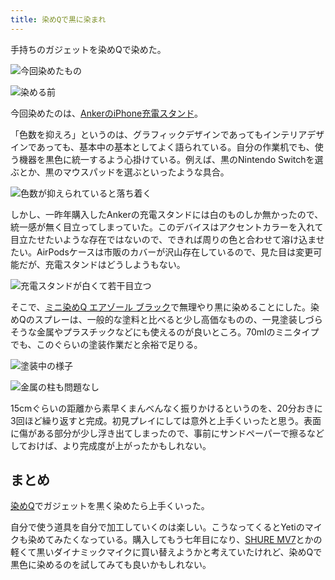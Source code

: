 ```yaml
---
title: 染めQで黒に染まれ
---
```

手持ちのガジェットを染めQで染めた。

![](https://lh3.googleusercontent.com/docs/ADP-6oHojx6s-UHtWOXaB6D5zOLHyGfm1eFaCo7WgEiuRyE4WMQuCfIWlRBPUmTFTTl_ezqQmd5gsbOExABQRC9MaYlLgKDImeWsX12wYZ7FnZ5F5dQp2-momuInvexU1PCXt-U13ygZliusA96Lc7byJS-8R4Mem1wAVzxi7qLH7UtfRUxPrVvMtRJP4ZJNL03INRO21GtI_HmWaZdOXPLjs2ZuBuCIy8k0nx5pd4ymGMuW1jH0_PaOpTHNzaKNErIAUE_TFMcv5PJLxfLQPX8r6SDjog2AiEakrZhO3XX2JaPR8yc6DIZAJJdulfQDnOxPKIo0yh7BCcZuOsJusfn18bo_efLkjG908dNP1Baxc5cvW668fWWjcopFUjbDKlaFeJ917J8qlGRZJQ04CFvAptxPNP2bQp48g6i5lrPnn7JQSQykI5zWDs8snM9ud5tf-UO_DhHYCbwQIASOy8-38roOSYRzpkPjAzLqYXUjRoFUbjMb6uj0Z1IJFi3Fdsvsa46grIWAsmXo58ZgnRsqv0kaUPMycoc5W3b7B9g92qxKF7mS63zTi--XJXaykbefd7GGq8UIyBklWTzxAGUqTdM6ihrRO2e8NBIwc8tVELi7fObEKnh4d23WQ3-FpljCYStENtK-16N40PveG-DDoeHIv0xqZA3y19LPW9oLYZkCAQ0aktsYG16Uj5HCrxSH4rJItCE7NDGLlO4Zwtxm1ghyZttopDInYWQ3b0Cb7dwCou_lNHnP3aJanHuk58WvXrdMrhVN2wFhMCp16281e7ZCro9LycEiVZiQXUsfunVPD38RHKK2a4i5YRxyDGTWtmSXpCzLawH9rEZMbQ0ZPiOBb2uJGEesa1AiO_yP9F4OTT8A_1iCBrWM3CZf_yu6WdQbWiS6BfO9sCrsABR8FxAOh23NKHIV-ewj4W25AcRqKdT5b3P0AuHMwp8bQl0160j8TObriHdK6JcwPx7zDNwFoGVeGMrsCYtuNiu7aG0Z6NGmmcqhYYQdHJBW47v6_s0HM7IyPCZmYZSXt_x8f3l0JWDZm6vPz1pM6hsIdfOJFAkXIR9ep-DEvJJx1H_vHv-mCDfS72z-EKD84WcaWt-qe7vE9TFPSRU9aUtoUD2u7CB7Hk1ZY4OTvDQylXAoD39tlTeDEwmTtNNqj5JUzbUxJXPqG8yx-aBZmVivEJzuphQVXKejHRUbO5Uol-RxEdUFsZwjtX3_IHmzPCKYacN0Q6VVjSvBffoUv88pcwBEawNL "今回染めたもの")

![](https://lh3.googleusercontent.com/docs/ADP-6oGJcyuVR88mTVyCsvzNbq9C18Mi4NHEuvitUZaN9cTCsHg2Li2iIRYftBw05_CL65Jqp5orKbpHjvMRL6nWJnCOT7TdOWQ0cdLjCiaT1ohPd5DL4J6bnE6assri3Cpywf_DJf2MEGBzmjl-IIB8rALTIEheFiSyQyXnRb21w1uPluxDswTMrMJbqDIfQabQbvaCVzKlxEmAcV6z_vAS2EN0IbdnDHzKs9Rs7hTOLB17HU5OXSbX_qwJTr2lW3VU3GJHVLrjPS6NKZdmrrBWNC0yHI34zxxaraU7tNamZ91zOi7wx78_l2Nd0ja1QxNhc0GCys2B3hAyqyRrTK8WiE1lZDqbnAsC2DbOvVBF-rnBwH0zosxAyR-6Q0HUxCozBe3hcpU7kHpejKMajPK50GLNVlHgwDnw_Aa35FP89CzVHWMZlIkGGf3YGkY5Ld3bcv2n1N9cHosfdLImqhhlUUBBEnabcNK3_VPrANz2F2VFNj6MANOAlkJfMeppfJq4YvrOW9JcyTlZoQZhmn1sjvN2zT2NifRzKi0lL2_ZzDoI63TX5j88JCzdceL8uqYl1T_961k1STYFSkqkaBUMP-k9_nPTfS5Lh_6zyS686D_XsPiSs07rPRWwQz-Pp-f4rMYBEt_nCI0IpJez6I7i5zhCzR6b8UTCvBCUklhgIV-fjrcvcpZFnbmAOwr9WLBn5x0dHL-Ivm1J8t0vOPJm3MvLlo7oYyrw19__OnFbpMwMKzTNw-dlwTqz9OH20cxreoZID3mIhbtyL6OdJ3jeHofKylsLvIavQVrxgRCMLIZydSXUKH5YH64ttm5WDe5MjMI6c3etIc0AoXUf8LgBmILrA9PidwAqB4xQO_1YkZNd3Rq66LsyhnFX4Ej9-1xUqAY6Ob3Ik2gCCCnlJVz-IH6AvDbpP7DU7ZbLWk3xVIh7aXccaUXZZZe1rP07HG5HUeNOs9H5Tgthpv97QhLCmEUL7kT5PGZNGiVdaBNUqlzJwZE4ABgD-63MVE-UOHTVvgXXY6JjJLlo4TkQw_hz2Sq4HV14YZ0CwFmfvoS-vbNZrV-m_4Z8T2hsIzUxL3Cq6FnoMgt481l8mEKH_OUdnyLZtH0w_4eAQp8IPz0oktUtUuZL_-F1RrUkic49xW26Qc94Eyudw9mBcP8KE64N9U8pRJp0l-1Adce5XkY2G1MQWBvPW_Qm_2fwl4QTAssX_M1jaaUWhnFyuBrdy_q3ihxY-lM6pAl498ToS8sTsuiCo2iK "染める前")

今回染めたのは、[AnkerのiPhone充電スタンド](https://r7kamura.com/articles/2021-09-06-anker-iphone-stand)。

「色数を抑えろ」というのは、グラフィックデザインであってもインテリアデザインであっても、基本中の基本としてよく語られている。自分の作業机でも、使う機器を黒色に統一するよう心掛けている。例えば、黒のNintendo Switchを選ぶとか、黒のマウスパッドを選ぶといったような具合。

![](https://lh3.googleusercontent.com/docs/ADP-6oFRw3Lc3i5qz7ubwJI3USXe4OTeRnc3CIvQES-CPgEC1iaUmxtp_ndZZBqVBSYdNmSe0t2euFWGthCyg9iviG98R_xJ3HIHDrq6RZfcDpAacxXGOY5p6EFYNf2YDchpsfoacEa78EqB6_JhQmn1gzIdKDXKc6h233P40XnVbNdL5J2GX6ycOBUC34kBbx_VrViu4QJtWgr-M1VfT8vyz9NeObNmupuc2b2WdcpTB5f4odYM2kwG9mEc9_JdJj-vTkm6aikabIF9iuWAFngSFcGAw0lFFipky8XkJ4MTntcIaWg6Aae1t9IdnJRa4Ifvn0d2gIjWcfq-eC4DH289734JrPGlsT0tIhSReCvR79UsyO3gNnrIEiuL0eNrUJqno_QD1Eim9ABjshFe_Bs_amcALgek3_0zjIOw24wOjL_LJfY_ONTfohXime9GWN7g_fMD6Xog2NS2ZnGg96_pdNFw8xcVEcY1AksiAitNOwfgHGyxydEiOUWRS2Z1F-wWgImBX6v3AJcE9V00AEK8tit0WTFbB0DpEL5AOJ4dyDO8q60rjNcAJInDDaw3ZM5VRvTATAaBkBgOFup8AFsajr0RmCCeAdhvEojUta4bohh1foyik7zoqEZScHTqGtbPO9T84k9C_X3pXnGjn47WJGycCaouJjW6XLSdMqyDYmdglAWNho74JDv2QUFTMiWoGPwq7UUXF8hIhvgRJtRiVfPWfkNZvhYjn05WZOoTX49l2VeT_myi3VstgkftCtV40be3q3XJxWacFeCWhudrEulw47XXRJt8-BukcVFLN7rV-5oZtw6jrKmumVbiw9cQ7cHQleQUcPqCUEhRXDQPOyUU28_lyxxd9KNHMVbSwvc_IIt-x_nnT3v4RHIBROFAz1MIhi3khHJQfCsSTq7xGU6lXkMY_8PfVra_58jjcNiHQoiVOa2ywhhIG739n0GXjwnTW9ybPBQBYtZcKoRI2GpJa77InVQF0R78Fsrasom6YkibHnFxARdcgsDexCUHmvZxkcDSwdidw8__LVoy3s8GpXe6R6mRSfY9fvpctka-nJWcs9b1PN1jVFSVDZ04PUZL5UEk8ndGounDNWuV5ZlJ_BurJkkxZKsaLkR2_kQJXpiDzqygxkFkKltd8toC6E-UVvgcbZHnFWe1cSloDBF_Tyh3b89rcqbHbUhOXNQakLRuTNAjg8FwL1qvEm0oOEdSvW4Vz_MlR7N0Mlr1ubHzJde6xawwUJdNRjJqq7amnyA9 "色数が抑えられていると落ち着く")

しかし、一昨年購入したAnkerの充電スタンドには白のものしか無かったので、統一感が無く目立ってしまっていた。このデバイスはアクセントカラーを入れて目立たせたいような存在ではないので、できれば周りの色と合わせて溶け込ませたい。AirPodsケースは市販のカバーが沢山存在しているので、見た目は変更可能だが、充電スタンドはどうしようもない。

![](https://lh3.googleusercontent.com/docs/ADP-6oHbRg0C4jyNfsl8lSZiFOQpuSbuUbiZoGjkBrZKkhUnmuDEXBfEdReb6stJwA9eGBbqlVBspxWejsJlHKK7lvphlzo064tv0SlMaqVIE2mzBAMMWMUm6JZTIcjq46BcolXE0DpYGve0Klrx1oEUSBymo5QU8as1O6VvluVi3gQPMJP0f-Aw1cx1NWBexZTdLl-Vklm589wiSGT6CMSiGnIeTIbPIWhTScuOmP3rUioZfw6ignmraLT2hJucgfNg0Sfif5uEBnYo0bck4yMJdhyuTLCkRm_ojjBBmHagjSv7RsyVyJAKz1fYn67WVURNeI03FVNrWMyJ8qjm8yK_M0ojt74lrWCbl35QyK_huqKxCERxskYq5H9s64QmUmMco7vIQZl9Rh6gMGuK4U8WTGHzDZmFPv4p3aAMCQxXJD7nnGeVSeLeowVFR3O2phWSdG6pkwZcBAIhjOLiayW_g5JH-S7SRLck3tk-8YthwxRGXKDWKqnMD1bG6W7sqtPKMBybT8aUZb25DoGtqGkdOdUcQq1Qb95PgrYuGx3s2W_PuOxNLsC1uiDsPW5KufXgTA6VdFUKcRAeZn7bt2Vo8iy9JSa01XEwDzkKJmF46qdlxDMTwJBjK7p2sFXnSjSg6xKBE8W2TxmtPlBQwdfk8y_6tIzBDzLyFKoMRKYz27Zr9BsM9l1QKlL7cZ_Z9NdhT_ek927ImJrKYXGN7rhbzXecW41LVOP7662pZfPJublI4cDaf4zw21Xsw94uXoFr70Y9ypoHVabFS3jMINd3xbmZ8uYX1vucJ9B-j0pi2dUArnF-uJJveUUgbM0LHcOmFRIf5-0qXsYJEzA2Yw0A_MAQX7MGr1RD1_p0ZvGTp-jStfCKNhNP6XjVez3sLag317qb_Yipuryi9wYe2uJcYCRdofoqeZgeuf5tXMDc7xdTCLdP-PfwqeA2VXyciGgJ-tg6hckyJq8JaLZtIC83CRWTEA1nU7zDt7DdTYVbZUDLgqok0EkQqmf22hdd1zSqIg15MsJrFZeifiBnK8oqz0TOsc9puupPqGo40LniFKL2eZ-VWMwJwava0NO2KnuVORntJkVrOH9zlThAwJ8vm16VGdDWzDNQIpCJHPSEznZqyAacIOOVckk-Q8TYlVZR79kPYJuokLYHYawREUuQAsfD7vhuAB6G237g4reXHNuqZ_DFchSEmuJ9XPqAfvHmwmK_2z3--CvX7RNBzUEpBS_ra1oA1uqYnSOkVtOCwPzuivoW "充電スタンドが白くて若干目立つ")

そこで、[ミニ染めQ エアゾール ブラック](https://www.amazon.co.jp/dp/B003QMFUKO)で無理やり黒に染めることにした。染めQのスプレーは、一般的な塗料と比べると少し高価なものの、一見塗装しづらそうな金属やプラスチックなどにも使えるのが良いところ。70mlのミニタイプでも、このぐらいの塗装作業だと余裕で足りる。

![](https://lh3.googleusercontent.com/docs/ADP-6oGkveqoPhLwWfGvPXZLRZaVQCrq3ioKOKd-InL4I_1hfXzyQsMbO861sxUBdlpoPjuYhfnB6X9a1ucqyCsCvZGpte-770SpOeHneb2OAzB51pkBj94AKXtcJfvmJHu7-eZP0TJDNeq15Em21ms4wY3MdLamcx0CV8-wqOj-ECt6Kc2WIde8iC_EVbat3B-smYsUjA7W9LQak6Wd6Y-is6EB2T9ZpyB_lk8wgcTqrLJvUzyG7h83ZK6ViWI-waK03khLAUz9Ya3AOcJqVsJAMrw5PAasNkwfjst7m-ZGC0d91Cx5-pwYIQlgsMbBc9GHs9hGQzIr4CCgyN7E0-E4Df21knRh4SxucbZg_IG3SacEXGkA1ctEv7XtvT_FPFRVIcfFF2yty6nF7ZBy2RS4tMGz-NdJo6AqBS6yLAVPZ9D6K463Ql8an8N-Cz3kRIWvqPpiWr7DaLqArVjmakLwcq4swoLST90wAmTNn8i76p4fT8xlByeEznG5gXrxfCjzQAibU8kt8Iw4Jxs2YRv-9RmvcktUifwFZzGeoYZn03EHaLx4NvNNI0OxFSQrX7MzkOE8b3ReVIpJvs3kJz6W6nOKpN1vS634L0Kng48xRSJdwyhhQ6fLlbFiV_SfLv6jH-3k-1GClKTMiFXn_H51aCRtkcpdHYGnrdK11LkiAEYNGcBbkrneqCmv5fwIHNBIsl7hr5JCMUA3JzAgmFYrbgP5zUN8KeeBIXCyiN1aXRtS3vJiwZ5Dz6w3vwP9y9KICSM4JntRcVKGIA0x8yd0NEb_yDP4BhOnjARPQjXKZ25jemOCU_Esp13egqo5xmxaBlvySyw2LqD-k_bFIAI6NtIhobnaPQqq0YrRX0Klv5dJKJsuhvc14a6Esh89xVcYPhqRWJTcR1lKTq-nXhLhh4loEmxi2tO7-oNnpMtN2gq6BReUmeahF0I0OJORi-NGAtgSnMbgqES0P7n8F9RjbxvBNRgf8z62lfQOKI3EVTTvXO3PjoIb0c1OxdFJOjutfsd2przB8TAXJdpecxNRG2GCr9rbu_pZZPAOzzj_89NMBeGo2T4MedvsDoVrotBnYR2WAM6GDElp4mfEE7gz8_G-vdb99R6Fak2KFIQOa92H0BYRM6VoS4hjPMnrDWKArstJWEHrQZDdq_OeN09b68Y_cVMrxAqfg2PN2WL78kMP4GZu1UHPdCqWbQx_8E8HDZrDeEMuVsZJzze5hT0N6ef3vrdNw7IXD_Ht2ucxqgMfRY6z "塗装中の様子")

![](https://lh3.googleusercontent.com/docs/ADP-6oEiyNGPJAcweKUJB9hDR6mhj5QoUZjnn9DG4qnlxyVTAblzEn26vCFPq3z_MTczPen-pcy1TIVnD70R0YwxvteczD5AH6qWAqFLw7EjCVPohQekhJwfDNlx9Wya7vH3-ThTmYHVOZgIKdBhxghZRZVSdRtGqIF8bBYf0t2TQsGPExDYiE9CT69irQ8JBZxP93ix4BNbswkHlk5NJgwh6yvBTHdiIeSrt2qAudvXH015aIPf2cg3AiiUMtguzCyoXqwaxYYr5KYChrczr8-62xi0TqF8-2HtudzYMeG8p1u3lGzvWuuZgRg2vveu_oLHoGSKDx4mDsSzAKGnmD3BWF729cMsw2XXkJIDL9EhPePdv6m-vdTI82pP2bbpJtqAm-Kr36b9Nvs5pdXj3Bnn7mn_fFWDWLzDiBrQduf4IjXrzbxm7noR52SeSjQzYgrxQDGhMECaX69td3vxRruo4xwJ3dqc_y3V4kOOWa3maFHkMoGx8nMViougdZKLLhJGjH1Z1QuYM-w0cGWcOnui3sufM9wRUKVn8uy4NZYzCdxLLCpixA2_i1WFoJuZFLlKxa2_iyAij8pPphNZCaMRm9EpPVhzQkQZTtn3xwIRGCoov-OQPbgupDd63RnvXRuTB8dGrmjLLYtBJwjTEWDeqrkM4G6NJscKi4V73S36UVdnWloIpY9qP-eLnpGL0C5-3NWCv7Usex2EYbjzuoiq9s1gtUkcWCWvU7D31XPEZ1wx8sWeD2A-rb57T6RF8-zsWb-71gW7-idyDxqYVNG_10sSbsohOl9E_5YcFChGQo7j6h0nldM1HW3R5Q1sV0U2jZ8FmYZ9JL6AQ4SxwlQVkWlHyTTQ8cjHwIMY9Gu-XtSOUfKjhEvcPryhCePcxev7fHwJKguRKgjoutUDS_VSHFYgKKVPI_CcpJLpg39FTZlZNPUVrSihN5hCMhlYsUOFee7JxyN0kLJmykiqOY_5PVrBx9XA9jEds6xi1ZqYXhPkqZhGM0tVN1IPiOh99kNBPUzB1lqsk2tugfsC6WgtjZKAw3KwLEMWM83yJC5dCUR2ODm4EV667zGYHjA2TlBCOrdCZZaOPnABZefmNF6lDnQ1xV-038KkQ-GanOr96grJo8opDdFios_4YhL3XCBjuDogDzZ8-ppDNHre6CYYsucmgAi3zw2d2oEICTbxS1MVE6u3y1o64fpELoZvVnVuQ1M1FvoBbbLS51x4j0SHhPY47afp3IXSn9IOPlBFa5wEGsA1 "金属の柱も問題なし")

15cmぐらいの距離から素早くまんべんなく振りかけるというのを、20分おきに3回ほど繰り返すと完成。初見プレイにしては意外と上手くいったと思う。表面に傷がある部分が少し浮き出てしまったので、事前にサンドペーパーで擦るなどしておけば、より完成度が上がったかもしれない。

まとめ
---

[染めQ](https://www.amazon.co.jp/dp/B003QMFUKO)でガジェットを黒く染めたら上手くいった。

自分で使う道具を自分で加工していくのは楽しい。こうなってくるとYetiのマイクも染めてみたくなっている。購入してもう七年目になり、[SHURE MV7](https://www.amazon.co.jp/dp/B08KY7G1GV)とかの軽くて黒いダイナミックマイクに買い替えようかと考えていたけれど、染めQで黒色に染めるのを試してみても良いかもしれない。
